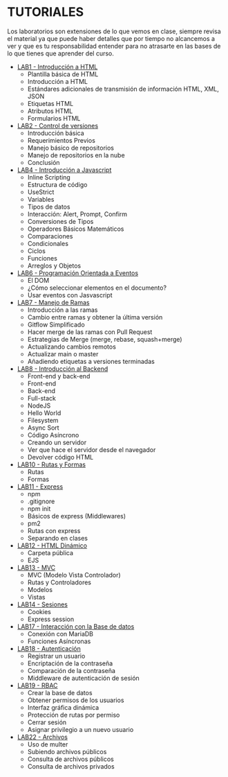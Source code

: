 # TUTORIALES

Los laboratorios son extensiones de lo que vemos en clase, siempre revisa el material ya que puede haber detalles que por tiempo no alcancemos a ver y que es tu responsabilidad entender para no atrasarte en las bases de lo que tienes que aprender del curso.
- [LAB1 - Introducción a HTML](/Tutorials/Lab1HTML/readme.md)
  - Plantilla básica de HTML
  - Introducción a HTML
  - Estándares adicionales de transmisión de información HTML, XML, JSON
  - Etiquetas HTML
  - Atributos HTML
  - Formularios HTML
- [LAB2 - Control de versiones](/Tutorials/Lab2Git/readme.md)
  - Introducción básica
  - Requerimientos Previos
  - Manejo básico de repositorios
  - Manejo de repositorios en la nube
  - Conclusión
- [LAB4 - Introducción a Javascript](/Tutorials/Lab4JS/readme.md)
  - Inline Scripting
  - Estructura de código
  - UseStrict
  - Variables
  - Tipos de datos
  - Interacción: Alert, Prompt, Confirm
  - Conversiones de Tipos
  - Operadores Básicos Matemáticos
  - Comparaciones
  - Condicionales
  - Ciclos
  - Funciones
  - Arreglos y Objetos
- [LAB6 - Programación Orientada a Eventos](/Tutorials/Lab6POE/readme.md)
  - El DOM
  - ¿Cómo seleccionar elementos en el documento?
  - Usar eventos con Jasvascript
- [LAB7 - Manejo de Ramas](/Tutorials/Lab7Branches/readme.md)
  - Introducción a las ramas
  - Cambio entre ramas y obtener la última versión
  - Gitflow Simplificado
  - Hacer merge de las ramas con Pull Request
  - Estrategias de Merge (merge, rebase, squash+merge)
  - Actualizando cambios remotos
  - Actualizar main o master
  - Añadiendo etiquetas a versiones terminadas
- [LAB8 - Introducción al Backend](/Tutorials/Lab8IntroBackend/readme.md)
  - Front-end y back-end
  - Front-end
  - Back-end
  - Full-stack
  - NodeJS
  - Hello World
  - Filesystem
  - Async Sort
  - Código Asíncrono
  - Creando un servidor
  - Ver que hace el servidor desde el navegador
  - Devolver código HTML
- [LAB10 - Rutas y Formas](/Tutorials/Lab10RutasYFormas/readme.md)
  - Rutas
  - Formas
- [LAB11 - Express](/Tutorials/Lab11Express/readme.md)
  - npm
  - .gitignore
  - npm init
  - Básicos de express (Middlewares)
  - pm2
  - Rutas con express
  - Separando en clases
- [LAB12 - HTML Dinámico](/Tutorials/Lab12EJS/readme.md)
  - Carpeta pública
  - EJS
- [LAB13 - MVC](/Tutorials/LAB13MVC/readme.md)
  - MVC (Modelo Vista Controlador)
  - Rutas y Controladores
  - Modelos
  - Vistas
- [LAB14 - Sesiones](/Tutorials/LAB14Sesiones/readme.md)
  - Cookies
  - Express session
- [LAB17 - Interacción con la Base de datos](/Tutorials/Lab17BD/readme.md)
  - Conexión con MariaDB
  - Funciones Asíncronas
- [LAB18 - Autenticación](/Tutorials/Lab18Autenticacion/readme.md)
  - Registrar un usuario
  - Encriptación de la contraseña
  - Comparación de la contraseña
  - Middleware de autenticación de sesión
- [LAB19 - RBAC](/Tutorials/Lab19RBAC/readme.md)
  - Crear la base de datos
  - Obtener permisos de los usuarios
  - Interfaz gráfica dinámica
  - Protección de rutas por permiso
  - Cerrar sesión
  - Asignar privilegio a un nuevo usuario
- [LAB22 - Archivos](/Tutorials/Lab22Archivos/readme.md)
  - Uso de multer
  - Subiendo archivos públicos
  - Consulta de archivos públicos
  - Consulta de archivos privados